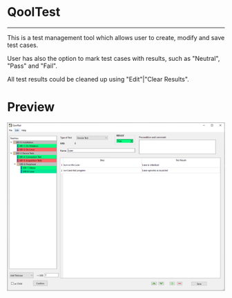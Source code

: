 
# QoolTest
---
This is a test management tool which allows user to create, modify and save test cases.

User has also the option to mark test cases with results, such as "Neutral", "Pass" and "Fail".

All test results could be cleaned up using "Edit"|"Clear Results".

# Preview
![image info](assets/screenshots/screen_cases.PNG)
